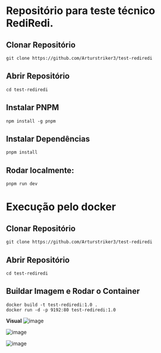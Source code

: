 # Repositório para teste técnico RediRedi.

## Clonar Repositório
```
git clone https://github.com/Arturstriker3/test-rediredi
```

## Abrir Repositório
```
cd test-rediredi
```

## Instalar PNPM
```
npm install -g pnpm
```

## Instalar Dependências
```
pnpm install
```

## Rodar localmente:
```
pnpm run dev
```

# Execução pelo docker

## Clonar Repositório
```
git clone https://github.com/Arturstriker3/test-rediredi
```

## Abrir Repositório
```
cd test-rediredi
```

## Buildar Imagem e Rodar o Container
```
docker build -t test-rediredi:1.0 .
docker run -d -p 9192:80 test-rediredi:1.0
```
 
 **Visual**
![image](https://github.com/user-attachments/assets/ceab5d71-c712-4bf4-98db-f94b20120d72)

![image](https://github.com/user-attachments/assets/ae7e2538-9a65-4531-b136-11c28e5f0d88)

![image](https://github.com/user-attachments/assets/6313894b-04bb-453d-afce-6b06c3b0668b)
